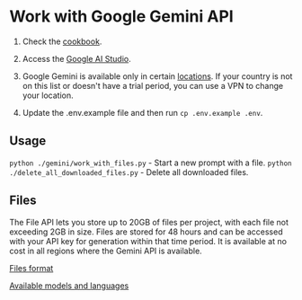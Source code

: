 # Work with Google Gemini API
1. Check the [cookbook](https://github.com/google-gemini/cookbook/tree/main?tab=readme-ov-file).

2. Access the [Google AI Studio](https://aistudio.google.com/app/apikey).

3. Google Gemini is available only in certain [locations](https://ai.google.dev/gemini-api/docs/available-regions). If your country is not on this list or doesn't have a trial period, you can use a VPN to change your location.

4. Update the .env.example file and then run `cp .env.example .env`.

## Usage
`python ./gemini/work_with_files.py` - Start a new prompt with a file.
`python ./delete_all_downloaded_files.py` - Delete all downloaded files.

## Files
The File API lets you store up to 20GB of files per project, with each file not exceeding 2GB in size. Files are stored for 48 hours and can be accessed with your API key for generation within that time period. It is available at no cost in all regions where the Gemini API is available.

[Files format](https://ai.google.dev/gemini-api/docs/prompting_with_media?lang=python#supported_file_formats)

[Available models and languages](https://ai.google.dev/gemini-api/docs/models/gemini#gemini-1.5-pro)
